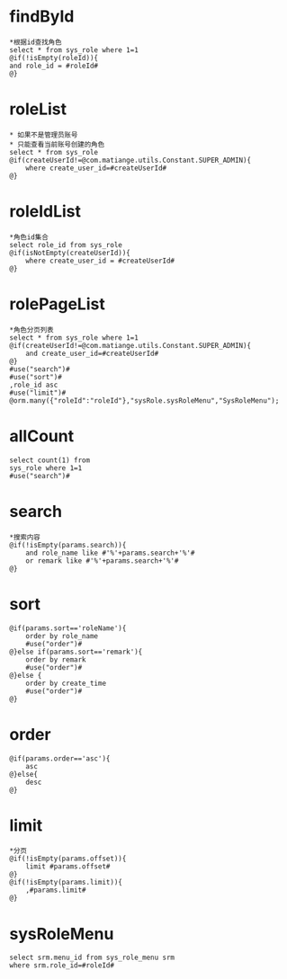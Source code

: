 findById
===
    *根据id查找角色
    select * from sys_role where 1=1
    @if(!isEmpty(roleId)){
    and role_id = #roleId#
    @}
roleList
===
    * 如果不是管理员账号 
    * 只能查看当前账号创建的角色
    select * from sys_role
    @if(createUserId!=@com.matiange.utils.Constant.SUPER_ADMIN){
        where create_user_id=#createUserId#
    @}
roleIdList
===
    *角色id集合
    select role_id from sys_role 
    @if(isNotEmpty(createUserId)){
        where create_user_id = #createUserId#
    @}
rolePageList
===
    *角色分页列表
    select * from sys_role where 1=1
    @if(createUserId!=@com.matiange.utils.Constant.SUPER_ADMIN){
        and create_user_id=#createUserId#
    @}
    #use("search")#
    #use("sort")#
    ,role_id asc 
    #use("limit")#
    @orm.many({"roleId":"roleId"},"sysRole.sysRoleMenu","SysRoleMenu");
allCount
===
    select count(1) from
    sys_role where 1=1
    #use("search")#      
search
===
    *搜索内容
    @if(!isEmpty(params.search)){
        and role_name like #'%'+params.search+'%'#
        or remark like #'%'+params.search+'%'#
    @} 
sort
===
    @if(params.sort=='roleName'){
        order by role_name
        #use("order")#
    @}else if(params.sort=='remark'){
        order by remark
        #use("order")#
    @}else {
        order by create_time
        #use("order")#
    @}
order
===
    @if(params.order=='asc'){
        asc
    @}else{
        desc
    @}        
limit
===
    *分页
    @if(!isEmpty(params.offset)){
        limit #params.offset#   
    @}
    @if(!isEmpty(params.limit)){
        ,#params.limit#
    @} 
sysRoleMenu
===
    select srm.menu_id from sys_role_menu srm
    where srm.role_id=#roleId#